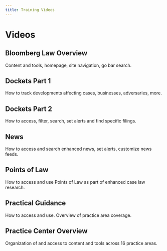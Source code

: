 ```yaml
---
title: Training Videos
---
```

# Videos

## Bloomberg Law Overview

Content and tools, homepage, site navigation, go bar search.

<vimeo source="329919395"></vimeo>

## Dockets Part 1

How to track developments affecting cases, businesses, adversaries, more.

<vimeo source="328220623"></vimeo>

## Dockets Part 2

How to access, filter, search, set alerts and find specific filings.

<vimeo source="328227590"></vimeo>

## News

How to access and search enhanced news, set alerts, customize news feeds.

<vimeo source="328226197"></vimeo>

## Points of Law

How to access and use Points of Law as part of enhanced case law research.

<vimeo source="328224433"></vimeo>

## Practical Guidance

How to access and use.  Overview of practice area coverage.

<vimeo source="328223619"></vimeo>

## Practice Center Overview

Organization of and access to content and tools across 16 practice areas.

<vimeo source="328223619"></vimeo>
